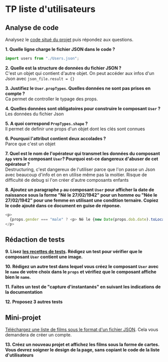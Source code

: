 # TP liste d'utilisateurs

## Analyse de code

Analysez le [code situé du projet](https://codesandbox.io/s/react-props-list-from-file-wqwn5) puis répondez aux questions.


**1. Quelle ligne charge le fichier JSON dans le code ?**  
```js 
import users from "./Users.json";
```

**2. Quelle est la structure de données du fichier JSON ?**  
C'est un objet qui contient d'autre objet. On peut accéder aux infos d'un Json avec `json_file.result = {}`

**3. Justifiez le `User.propTypes`. Quelles données ne sont pas prises en compte ?**  
Ca permet de controller le typage des props. 

**4. Quelles données sont obligatoires pour construire le composant `User` ?**  
Les données du fichier Json

**5. A quoi correspond `PropTypes.shape` ?**  
Il permet de definir une props d'un objet dont les clés sont connues

**6. Pourquoi l'attribut contient deux accolades ?**  
Parce que c'est un objet

**7. Quel est le nom de l'opérateur qui transmet les données du composant `App` vers le composant `User`? Pourquoi est-ce dangereux d'abuser de cet opérateur ?**   
Destructuring, c'est dangereux de l'utiliser parce que l'on passe un Json avec beaucoup d'info et on en utilise même pas la moitier. Risque de difficulté de debug si l'on créer d'autre composants enfants

**8. Ajoutez un paragraphe `p` au composant `User` pour afficher la date de naissance sous la forme "Né le 27/02/1942" pour un homme ou "Née le 27/02/1942" pour une femme en utilisant une condition ternaire. Copiez le code ajouté dans ce document en guise de réponse.**

```js
<p>
  {props.gender === "male" ? <p> Né le {new Date(props.dob.date).toLocaleDateString()} </p> : <p> Née le {new Date(props.dob.date).toLocaleDateString()}</p>}
</p>
```

## Rédaction de tests
**9. Lisez [les recettes de tests](https://fr.reactjs.org/docs/testing-recipes.html#gatsby-focus-wrapper). Rédigez un test pour vérifier que le composant `User` contient une image.**

**10. Rédigez un autre test dans lequel vous créez le composant `User` avec le `name` de votre choix dans le `props` et vérifiez que le composant affiche bien le `name`.**

**11. Faites un test de "capture d'instantanés" en suivant les indications de la documentation**

**12. Proposez 3 autres tests**


## Mini-projet 

[Téléchargez une liste de films sous le format d'un fichier JSON](https://imdb-api.com/). Cela vous demandera de créer un compte.

**13. Créez un nouveau projet et affichez les films sous la forme de cartes. Vous devrez soigner le design de la page, sans copiant le code de la liste d'utilisateurs**
